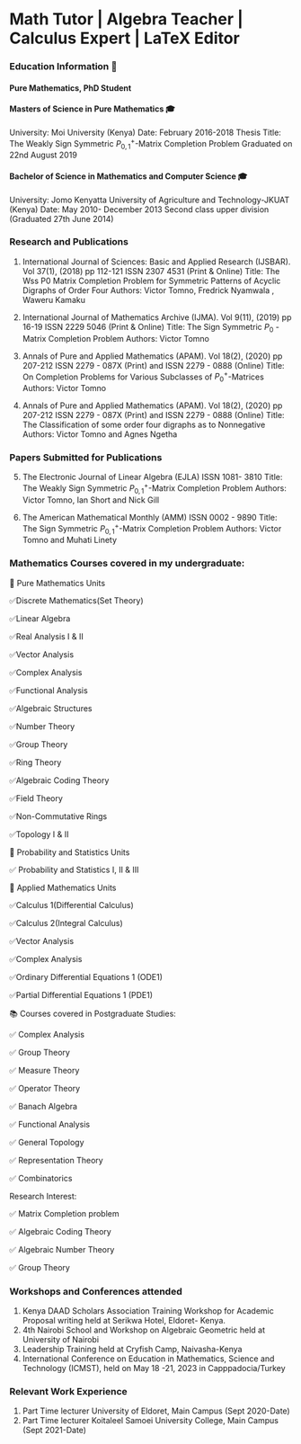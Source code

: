 # Math Tutor | Algebra Teacher | Calculus Expert | LaTeX Editor

### Education Information 📖

#### Pure Mathematics, PhD Student
#### Masters of Science in Pure Mathematics 🎓 
   
University: Moi University (Kenya) 
Date: February 2016-2018 
Thesis Title: The Weakly Sign Symmetric $P_{0,1}^+$-Matrix Completion Problem
Graduated on 22nd August 2019

#### Bachelor of Science in Mathematics and Computer Science 🎓 

University: Jomo Kenyatta University of Agriculture and Technology-JKUAT (Kenya) 
Date: May 2010- December 2013 
Second class upper division (Graduated 27th June 2014)

### Research and Publications 
1. International Journal of Sciences: Basic and Applied Research (IJSBAR). Vol 37(1), 
(2018) pp 112-121 ISSN 2307 4531 (Print & Online) 
Title: The Wss P0 Matrix Completion Problem for Symmetric Patterns of Acyclic Digraphs 
of Order Four 
Authors: Victor Tomno, Fredrick Nyamwala , Waweru Kamaku

2. International Journal of Mathematics Archive (IJMA). Vol 9(11), (2019) pp 16-19 ISSN 
2229 5046 (Print & Online) 
Title: The Sign Symmetric $P_0$ -Matrix Completion Problem 
 Authors: Victor Tomno 

3. Annals of Pure and Applied Mathematics (APAM). Vol 18(2), (2020) pp 207-212 ISSN 
2279 - 087X (Print) and ISSN 2279 - 0888 (Online) 
Title: On Completion Problems for Various Subclasses of $P_{0}^+$-Matrices
Authors: Victor Tomno 
  
4. Annals of Pure and Applied Mathematics (APAM). Vol 18(2), (2020) pp 207-212 ISSN 
2279 - 087X (Print) and ISSN 2279 - 0888 (Online) 
Title: The Classification of some order four digraphs as to Nonnegative 
Authors: Victor Tomno and Agnes Ngetha 

### Papers Submitted for Publications 
5. The Electronic Journal of Linear Algebra (EJLA) ISSN 1081- 3810 
Title: The Weakly Sign Symmetric $P_{0,1}^+$-Matrix Completion Problem 
Authors: Victor Tomno, Ian Short and Nick Gill 

6. The American Mathematical Monthly (AMM) ISSN 0002 - 9890 
Title: The Sign Symmetric $P_{0,1}^+$-Matrix Completion Problem 
Authors: Victor Tomno and Muhati Linety 

### Mathematics Courses covered in my undergraduate: 
🌟 Pure Mathematics Units

✅Discrete Mathematics(Set Theory)

✅Linear Algebra

✅Real Analysis I & II

✅Vector Analysis

✅Complex Analysis

✅Functional Analysis

✅Algebraic Structures

✅Number Theory

✅Group Theory

✅Ring Theory

✅Algebraic Coding Theory

✅Field Theory

✅Non-Commutative Rings

✅Topology I & II

🌟 Probability and Statistics Units

✅ Probability and Statistics I, II & III

🌟 Applied Mathematics Units

✅Calculus 1(Differential Calculus)

✅Calculus 2(Integral Calculus)

✅Vector Analysis

✅Complex Analysis

✅Ordinary Differential Equations 1 (ODE1)

✅Partial Differential Equations 1 (PDE1)

📚 Courses covered in Postgraduate Studies:

✅ Complex Analysis

✅ Group Theory

✅ Measure Theory

✅ Operator Theory

✅ Banach Algebra

✅ Functional Analysis

✅ General Topology

✅ Representation Theory

✅ Combinatorics

Research Interest:

✅ Matrix Completion problem

✅ Algebraic Coding Theory

✅ Algebraic Number Theory

✅ Group Theory

### Workshops and Conferences attended 
1. Kenya DAAD Scholars Association Training Workshop for Academic Proposal writing held at Serikwa Hotel, Eldoret- Kenya. 
2. 4th Nairobi School and Workshop on Algebraic Geometric held at University of Nairobi 
3. Leadership Training held at Cryfish Camp, Naivasha-Kenya 
4. International Conference on Education in Mathematics, Science and Technology (ICMST), held on May 18 -21, 2023 in Capppadocia/Turkey 

### Relevant Work Experience 
1. Part Time lecturer University of Eldoret, Main Campus (Sept 2020-Date) 
2. Part Time lecturer Koitaleel Samoei University College, Main Campus (Sept 2021-Date) 
